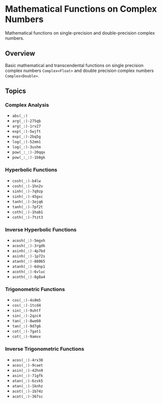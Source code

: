 #  Mathematical Functions on Complex Numbers

Mathematical functions on single-precision and double-precision complex numbers.

## Overview

Basic mathematical and transcendental functions on single precision complex numbers `Complex<Float>` and double precision complex numbers `Complex<Double>`.

## Topics

### Complex Analysis

- ``abs(_:)``
- ``arg(_:)-275qb``
- ``arg(_:)-1rv27``
- ``exp(_:)-5wjft``
- ``exp(_:)-2bq5g``
- ``log(_:)-52em1``
- ``log(_:)-3ushm``
- ``pow(_:_:)-20qqx``
- ``pow(_:_:)-1b8gk``


### Hyperbolic Functions

- ``cosh(_:)-b4lw``
- ``cosh(_:)-1hn2v``
- ``sinh(_:)-7q9zp``
- ``sinh(_:)-45gxc``
- ``tanh(_:)-3ojq6``
- ``tanh(_:)-7pf2t``
- ``coth(_:)-1hab1``
- ``coth(_:)-7tzt3``

### Inverse Hyperbolic Functions
- ``acosh(_:)-5mgxh``
- ``acosh(_:)-3rgdk``
- ``asinh(_:)-4p7bd``
- ``asinh(_:)-1p72s``
- ``atanh(_:)-88065``
- ``atanh(_:)-6dnp1``
- ``acoth(_:)-6vluc``
- ``acoth(_:)-8g8a4``

### Trigonometric Functions
- ``cos(_:)-4s8m5``
- ``cos(_:)-1tcd4``
- ``sin(_:)-9uhtf``
- ``sin(_:)-2qzc4``
- ``tan(_:)-8we60``
- ``tan(_:)-9d7g6``
- ``cot(_:)-7gat1``
- ``cot(_:)-9amvx``

### Inverse Trigonometric Functions
- ``acos(_:)-4rx38``
- ``acos(_:)-9caet``
- ``asin(_:)-42hn9``
- ``asin(_:)-71gfk``
- ``atan(_:)-6zvk5``
- ``atan(_:)-1knhz``
- ``acot(_:)-1b74z``
- ``acot(_:)-367sc``
